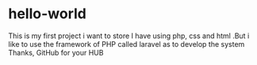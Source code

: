 # hello-world
This is my  first project i want to store
I have using php, css and html .But i like to use the framework of PHP called laravel as to develop the system
Thanks, GitHub for your HUB
